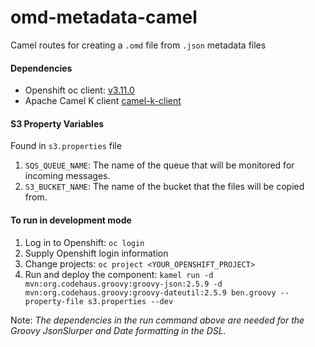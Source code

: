 # omd-metadata-camel

Camel routes for creating a `.omd` file from `.json` metadata files

#### Dependencies
- Openshift oc client: [v3.11.0](https://github.com/openshift/origin/releases/tag/v3.11.0 "Openshift oc client")
- Apache Camel K client [camel-k-client](https://github.com/apache/camel-k/releases "Apache camel-k-client")

#### S3 Property Variables
Found in `s3.properties` file

1. `SQS_QUEUE_NAME`: The name of the queue that will be monitored for incoming messages.
2. `S3_BUCKET_NAME`: The name of the bucket that the files will be copied from. 

#### To run in development mode
1. Log in to Openshift: `oc login`
2. Supply Openshift login information
3. Change projects: `oc project <YOUR_OPENSHIFT_PROJECT>`
4. Run and deploy the component: ```kamel run -d mvn:org.codehaus.groovy:groovy-json:2.5.9 -d mvn:org.codehaus.groovy:groovy-dateutil:2.5.9 ben.groovy --property-file s3.properties --dev```
 
 Note: _The dependencies in the run command above are needed for the Groovy JsonSlurper and Date formatting in the DSL._
